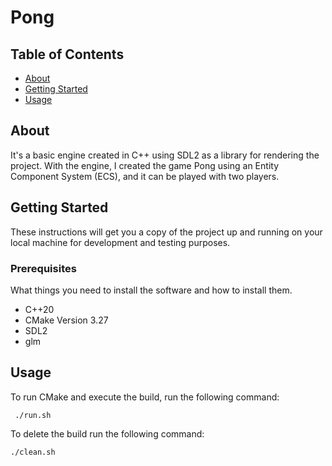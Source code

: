 # Pong

## Table of Contents

- [About](#about)
- [Getting Started](#getting_started)
- [Usage](#usage)

## About <a name = "about"></a>

It's a basic engine created in C++ using SDL2 as a library for rendering the project. With the engine, I created the game Pong using an Entity Component System (ECS), and it can be played with two players.
## Getting Started <a name = "getting_started"></a>

These instructions will get you a copy of the project up and running on your local machine for development and testing purposes. 

### Prerequisites

What things you need to install the software and how to install them.

- C++20
- CMake Version 3.27
- SDL2
- glm


## Usage <a name = "usage"></a>

To run CMake and execute the build, run the following command:
```
 ./run.sh 
```

To delete the build run the following command:
```
./clean.sh 
```

